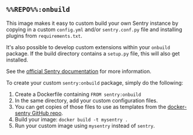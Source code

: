## `%%REPO%%:onbuild`

This image makes it easy to custom build your own Sentry instance by copying in a custom `config.yml` and/or `sentry.conf.py` file and installing plugins from `requirements.txt`.

It's also possible to develop custom extensions within your `onbuild` package. If the build directory contains a `setup.py` file, this will also get installed.

See the [official Sentry documentation](https://docs.getsentry.com/on-premise/server/installation/) for more information.

To create your custom `sentry:onbuild` package, simply do the following:

1. Create a Dockerfile containing `FROM sentry:onbuild`
2. In the same directory, add your custom configuration files.
3. You can get copies of those files to use as templates from the [docker-sentry GitHub repo](https://github.com/getsentry/docker-sentry/).
4. Build your image: `docker build -t mysentry .`
5. Run your custom image using `mysentry` instead of `sentry`.
